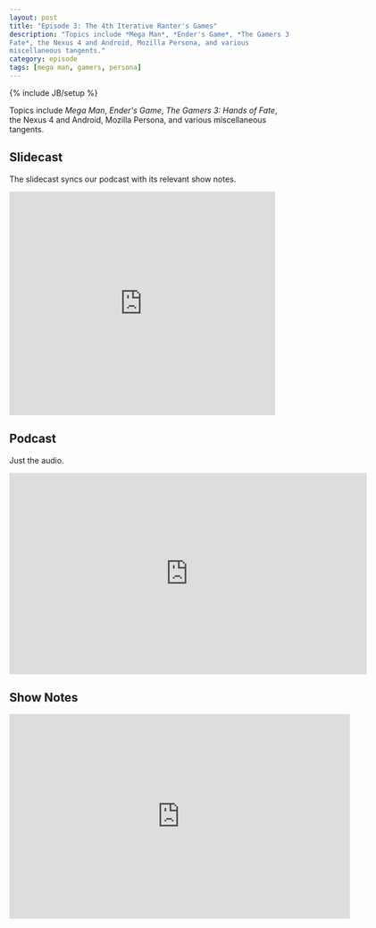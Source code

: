 ```yaml
---
layout: post
title: "Episode 3: The 4th Iterative Ranter's Games"
description: "Topics include *Mega Man*, *Ender's Game*, *The Gamers 3: Hands of
Fate*, the Nexus 4 and Android, Mozilla Persona, and various
miscellaneous tangents."
category: episode
tags: [mega man, gamers, persona]
---
```

{% include JB/setup %}

Topics include *Mega Man*, *Ender's Game*, *The Gamers 3: Hands of
Fate*, the Nexus 4 and Android, Mozilla Persona, and various
miscellaneous tangents.

## Slidecast

The slidecast syncs our podcast with its relevant show notes.

<iframe src="http://www.slideshare.net/slideshow/embed_code/26150145" width="476" height="400" frameborder="0" marginwidth="0" marginheight="0" scrolling="no">
</iframe>

## Podcast

Just the audio.

<iframe style="border: none"
src="http://html5-player.libsyn.com/embed/episode/id/2469791/height/360/width/640/theme/legacy/direction/no/autoplay/no/autonext/no/thumbnail/yes/preload/no/no_addthis/no/"
height="360" width="640" scrolling="no"
allowfullscreen="allowfullscreen"
webkitallowfullscreen="webkitallowfullscreen"
mozallowfullscreen="mozallowfullscreen"
oallowfullscreen="oallowfullscreen"
msallowfullscreen="msallowfullscreen">
</iframe>

## Show Notes

<iframe
src="https://skydrive.live.com/embed?cid=CD7C80B1FAC13044&amp;resid=CD7C80B1FAC13044%213486&amp;authkey=AG3xKVKmIxgjTAk&amp;em=2&amp;wdAr=1.7777777777777776" width="610px" height="366px" frameborder="0">This is an embedded <a target="_blank" href="http://office.com">Microsoft Office</a> presentation, powered by <a target="_blank" href="http://office.com/webapps">Office Web Apps</a>.
</iframe>

<!-- vim: ai spell tw=72 ft=markdown : -->
